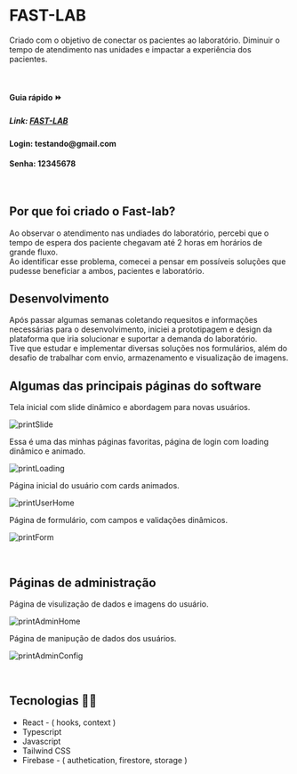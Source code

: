 <h1>FAST-LAB</h1>
<P>Criado com o objetivo de conectar os pacientes ao laboratório. Diminuir o tempo de atendimento nas unidades e impactar a experiência dos pacientes.</P>
<br />

<h4>Guia rápido ⏩</h4>
<h5>Link: <a href="https://fast-lab.vercel.app" target="_blank">FAST-LAB</a></h5>
<h4>Login: <strong>testando@gmail.com</strong> </h4>
<h4>Senha: <strong>12345678</strong> </h4>

<br />

<h2>Por que foi criado o Fast-lab?</h2>
<p>
  Ao observar o atendimento nas undiades do laboratório, percebi que o tempo de espera dos paciente chegavam até 2 horas em horários de grande fluxo. <br /> 
  Ao identificar esse problema, comecei a pensar em possíveis soluções que pudesse beneficiar a ambos, pacientes e laboratório.
</p>

<h2>Desenvolvimento</h2>
<p>Após passar algumas semanas coletando requesitos e informações necessárias para o desenvolvimento, iniciei a prototipagem e design da plataforma
que iria solucionar e suportar a demanda do laboratório.<br />
  Tive que estudar e implementar diversas soluções nos formulários, além do desafio de trabalhar com envio, armazenamento e visualização de imagens.
</p>

<h2>Algumas das principais páginas do software</h2>
<p>Tela inicial com slide dinâmico e abordagem para novas usuários.</p>

![printSlide](https://github.com/cadugomes06/Fast-Lab/assets/63760133/e4e45264-0b97-4795-a725-793d3f51ae96)

<p>Essa é uma das minhas páginas favoritas, página de login com loading dinâmico e animado.</p>

![printLoading](https://github.com/cadugomes06/Fast-Lab/assets/63760133/f4682563-963e-468c-9673-fcc2aa22904b)

<p>Página inicial do usuário com cards animados.</p>

![printUserHome](https://github.com/cadugomes06/Fast-Lab/assets/63760133/8e2a8625-64dd-4208-9f70-fc75796255af)

<p>Página de formulário, com campos e validações dinâmicos.</p>

![printForm](https://github.com/cadugomes06/Fast-Lab/assets/63760133/bde05304-ee5e-4cdc-b543-a86e99a2cb1c)

<br />
<h2>Páginas de administração</h2>
<p>Página de visulização de dados e imagens do usuário.</p>

![printAdminHome](https://github.com/cadugomes06/Fast-Lab/assets/63760133/ded5776c-273c-4070-b8b2-f236e7fd6608)

<p>Página de manipução de dados dos usuários.</p>

![printAdminConfig](https://github.com/cadugomes06/Fast-Lab/assets/63760133/f254cd82-2e38-461e-85e1-bbad9165dfc9)

<br />

<h2>Tecnologias 👨‍💻</h2>
<ul>
  <li>React - ( hooks, context )</li>
  <li>Typescript</li>
  <li>Javascript</li>
  <li>Tailwind CSS</li>
  <li>Firebase - ( authetication, firestore, storage )</li>
</ul>




